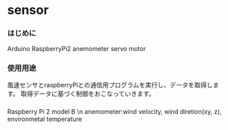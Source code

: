 # sensor
### はじめに
Arduino
RaspberryPi2
anemometer
servo motor

### 使用用途
風速センサとraspberryPiとの通信用プログラムを実行し、データを取得します。
取得データに基づく制御をおこなっていきます。

###
Raspberry Pi 2 model B \n
anemometer:wind velocity, wind diretion(xy, z), environmetal temperature
